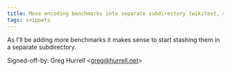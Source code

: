 ```yaml
---
title: Move encoding benchmarks into separate subdirectory (wikitext, 4aaffb1)
tags: snippets
---
```


As I'll be adding more benchmarks it makes sense to start stashing them in a separate subdirectory.

Signed-off-by: Greg Hurrell &lt;greg@hurrell.net&gt;
